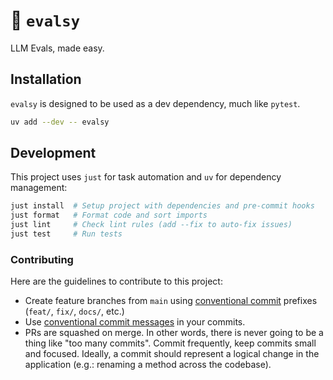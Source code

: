 # 🧪 `evalsy`

LLM Evals, made easy.


## Installation

`evalsy` is designed to be used as a dev dependency, much like `pytest`.

```bash
uv add --dev -- evalsy
```

## Development

This project uses `just` for task automation and `uv` for dependency management:

```bash
just install  # Setup project with dependencies and pre-commit hooks
just format   # Format code and sort imports
just lint     # Check lint rules (add --fix to auto-fix issues)
just test     # Run tests
```

### Contributing

Here are the guidelines to contribute to this project:

- Create feature branches from `main` using [conventional commit](https://www.conventionalcommits.org/) prefixes (`feat/`, `fix/`, `docs/`, etc.)
- Use [conventional commit messages](https://www.conventionalcommits.org/) in your commits.
- PRs are squashed on merge. In other words, there is never going to be a thing like "too many commits". Commit frequently, keep commits small and focused. Ideally, a commit should represent a logical change in the application (e.g.: renaming a method across the codebase).
